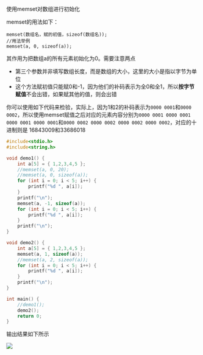 使用memset对数组进行初始化

memset的用法如下：

```
memset(数组名，赋的初值，sizeof(数组名));
//用法举例
memset(a, 0, sizeof(a));
```

其作用为把数组a的所有元素初始化为0。需要注意两点

- 第三个参数并非填写数组长度，而是数组的大小，这里的大小是指以字节为单位
- 这个方法赋初值只能赋0和-1，因为他们的补码表示为全0和全1，所以**按字节赋值**不会出错，如果赋其他的值，则会出错

你可以使用如下代码来检验，实际上，因为1和2的补码表示为`0000 0001`和`0000 0002`，所以使用memset赋值之后对应的元素内容分别为`0000 0001 0000 0001 0000 0001 0000 0001`和`0000 0002 0000 0002 0000 0002 0000 0002`，对应的十进制则是 16843009和33686018

```c++
#include<stdio.h>
#include<string.h>

void demo1() {
	int a[5] = { 1,2,3,4,5 };
	//memset(a, 0, 20);
	//memset(a, 0, sizeof(a));
	for (int i = 0; i < 5; i++) {
		printf("%d ", a[i]);
	}
	printf("\n");
	memset(a, -1, sizeof(a));
	for (int i = 0; i < 5; i++) {
		printf("%d ", a[i]);
	}
	printf("\n");
}

void demo2() {
	int a[5] = { 1,2,3,4,5 };
	memset(a, 1, sizeof(a));
    //memset(a, 2, sizeof(a));
	for (int i = 0; i < 5; i++) {
		printf("%d ", a[i]);
	}
	printf("\n");
}

int main() {
	//demo1();
	demo2();
	return 0;
}	
```

输出结果如下所示

![](https://gitee.com/ericling666/imgbed/raw/master/img/20210113174717.png)